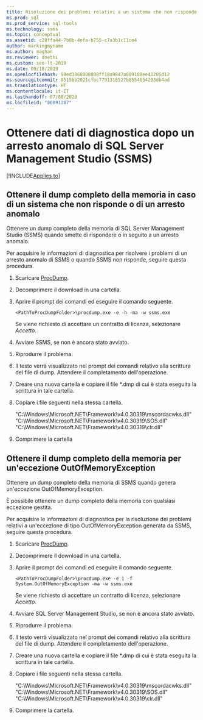 ```yaml
---
title: Risoluzione dei problemi relativi a un sistema che non risponde o ad arresti anomali di SSMS
ms.prod: sql
ms.prod_service: sql-tools
ms.technology: ssms
ms.topic: conceptual
ms.assetid: c28ffa44-7b8b-4efa-b755-c7a3b1c11ce4
author: markingmyname
ms.author: maghan
ms.reviewer: dnethi
ms.custom: seo-lt-2019
ms.date: 09/18/2019
ms.openlocfilehash: 98ed3868008808ff18a9847a009108ee41205d12
ms.sourcegitcommit: 8515bb2021cfbc7791318527b8554654203db4ad
ms.translationtype: HT
ms.contentlocale: it-IT
ms.lasthandoff: 07/08/2020
ms.locfileid: "86091287"
---
```

# <a name="get-diagnostic-data-after-a-sql-server-management-studio-ssms-crash"></a>Ottenere dati di diagnostica dopo un arresto anomalo di SQL Server Management Studio (SSMS)

[!INCLUDE[Applies to](../../includes/appliesto-ss-asdb-asdw-xxx-md.md)]

## <a name="get-full-memory-dump-after-an-unresponsive-system-or-crash"></a>Ottenere il dump completo della memoria in caso di un sistema che non risponde o di un arresto anomalo

Ottenere un dump completo della memoria di SQL Server Management Studio (SSMS) quando smette di rispondere o in seguito a un arresto anomalo.

Per acquisire le informazioni di diagnostica per risolvere i problemi di un arresto anomalo di SSMS o quando SSMS non risponde, seguire questa procedura.

1. Scaricare [ProcDump](https://technet.microsoft.com/sysinternals/dd996900.aspx).

2. Decomprimere il download in una cartella.

3. Aprire il prompt dei comandi ed eseguire il comando seguente.

    ```console
    <PathToProcDumpFolder>\procdump.exe -e -h -ma -w ssms.exe
    ```

    Se viene richiesto di accettare un contratto di licenza, selezionare *Accetto*.

4. Avviare SSMS, se non è ancora stato avviato.

5. Riprodurre il problema.

6. Il testo verrà visualizzato nel prompt dei comandi relativo alla scrittura del file di dump. Attendere il completamento dell'operazione.

7. Creare una nuova cartella e copiare il file *.dmp di cui è stata eseguita la scrittura in tale cartella.

8. Copiare i file seguenti nella stessa cartella.

    "C:\Windows\Microsoft.NET\Framework\v4.0.30319\mscordacwks.dll"  "C:\Windows\Microsoft.NET\Framework\v4.0.30319\SOS.dll"  "C:\Windows\Microsoft.NET\Framework\v4.0.30319\clr.dll"

9. Comprimere la cartella

## <a name="get-full-memory-dump-for-an-outofmemoryexception"></a>Ottenere il dump completo della memoria per un'eccezione OutOfMemoryException

Ottenere un dump completo della memoria di SSMS quando genera un'eccezione OutOfMemoryException.

È possibile ottenere un dump completo della memoria con qualsiasi eccezione gestita.

Per acquisire le informazioni di diagnostica per la risoluzione dei problemi relativi a un'eccezione di tipo OutOfMemoryException generata da SSMS, seguire questa procedura.

1. Scaricare [ProcDump](https://technet.microsoft.com/sysinternals/dd996900.aspx).

2. Decomprimere il download in una cartella.

3. Aprire il prompt dei comandi ed eseguire il comando seguente.

    ```console
    <PathToProcDumpFolder>\procdump.exe -e 1 -f System.OutOfMemoryException -ma -w ssms.exe
    ```

    Se viene richiesto di accettare un contratto di licenza, selezionare *Accetto*.

4. Avviare SQL Server Management Studio, se non è ancora stato avviato.

5. Riprodurre il problema.

6. Il testo verrà visualizzato nel prompt dei comandi relativo alla scrittura del file di dump. Attendere il completamento dell'operazione.

7. Creare una nuova cartella e copiare il file *.dmp di cui è stata eseguita la scrittura in tale cartella.

8. Copiare i file seguenti nella stessa cartella.

    "C:\Windows\Microsoft.NET\Framework\v4.0.30319\mscordacwks.dll"  "C:\Windows\Microsoft.NET\Framework\v4.0.30319\SOS.dll"  "C:\Windows\Microsoft.NET\Framework\v4.0.30319\clr.dll"

9. Comprimere la cartella.
